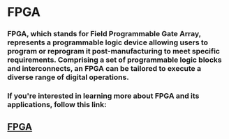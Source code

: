 # FPGA
### FPGA, which stands for Field Programmable Gate Array, represents a programmable logic device allowing users to program or reprogram it post-manufacturing to meet specific requirements. Comprising a set of programmable logic blocks and interconnects, an FPGA can be tailored to execute a diverse range of digital operations.
### If you're interested in learning more about FPGA and its applications, follow this link: 
## [FPGA](https://iamradhakulkarni.blogspot.com/2024/01/fpga-insights-from-concept-to.html)
